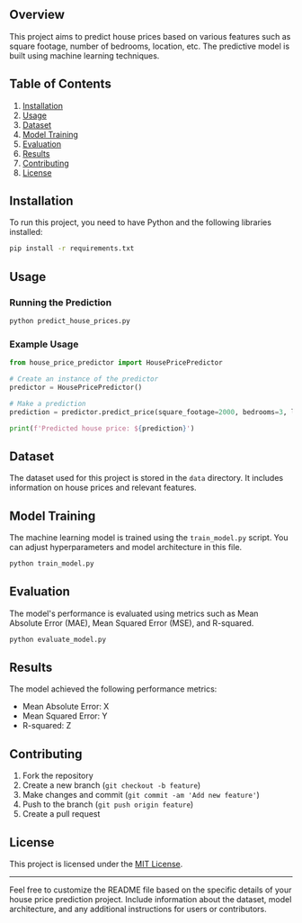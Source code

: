  

## Overview

This project aims to predict house prices based on various features such as square footage, number of bedrooms, location, etc. The predictive model is built using machine learning techniques.

## Table of Contents

1. [Installation](#installation)
2. [Usage](#usage)
3. [Dataset](#dataset)
4. [Model Training](#model-training)
5. [Evaluation](#evaluation)
6. [Results](#results)
7. [Contributing](#contributing)
8. [License](#license)

## Installation

To run this project, you need to have Python and the following libraries installed:

```bash
pip install -r requirements.txt
```

## Usage

### Running the Prediction

```bash
python predict_house_prices.py
```

### Example Usage

```python
from house_price_predictor import HousePricePredictor

# Create an instance of the predictor
predictor = HousePricePredictor()

# Make a prediction
prediction = predictor.predict_price(square_footage=2000, bedrooms=3, location='Example City')

print(f'Predicted house price: ${prediction}')
```

## Dataset

The dataset used for this project is stored in the `data` directory. It includes information on house prices and relevant features.

## Model Training

The machine learning model is trained using the `train_model.py` script. You can adjust hyperparameters and model architecture in this file.

```bash
python train_model.py
```

## Evaluation

The model's performance is evaluated using metrics such as Mean Absolute Error (MAE), Mean Squared Error (MSE), and R-squared.

```bash
python evaluate_model.py
```

## Results

The model achieved the following performance metrics:

- Mean Absolute Error: X
- Mean Squared Error: Y
- R-squared: Z

## Contributing

1. Fork the repository
2. Create a new branch (`git checkout -b feature`)
3. Make changes and commit (`git commit -am 'Add new feature'`)
4. Push to the branch (`git push origin feature`)
5. Create a pull request

## License

This project is licensed under the [MIT License](LICENSE).

---

Feel free to customize the README file based on the specific details of your house price prediction project. Include information about the dataset, model architecture, and any additional instructions for users or contributors.
